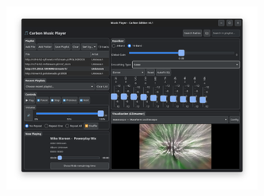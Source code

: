 



<img width="964" alt="carboNmp" src="https://github.com/stpf99/carbONmp/blob/21399f88cad4ba65ca79ef687740e5a8697ac0cb/carbon_mp_radio1.png">
